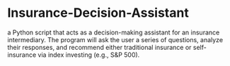 # Insurance-Decision-Assistant
a Python script that acts as a decision-making assistant for an insurance intermediary. The program will ask the user a series of questions, analyze their responses, and recommend either traditional insurance or self-insurance via index investing (e.g., S&amp;P 500).
